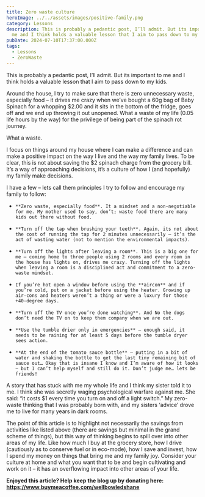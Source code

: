 ```yaml
---
title: Zero waste culture
heroImage: ../../assets/images/positive-family.png
category: Lessons
description: This is probably a pedantic post, I’ll admit. But its important to
  me and I think holds a valuable lesson that I aim to pass down to my kids.
pubDate: 2024-07-10T17:37:00.000Z
tags:
  - Lessons
  - ZeroWaste
---
```

This is probably a pedantic post, I’ll admit. But its important to me and I think holds a valuable lesson that I aim to pass down to my kids.

Around the house, I try to make sure that there is zero unnecessary waste, especially food – it drives me crazy when we’ve bought a 60g bag of Baby Spinach for a whopping $2.00 and it sits in the bottom of the fridge, goes off and we end up throwing it out unopened. What a waste of my life (0.05 life hours by the way) for the privilege of being part of the spinach rot journey. 

What a waste.

I focus on things around my house where I can make a difference and can make a positive impact on the way I live and the way my family lives. To be clear, this is not about saving the $2 spinach charge from the grocery bill. It’s a way of approaching decisions, it’s a culture of how I (and hopefully) my family make decisions. 

I have a few – lets call them principles I try to follow and encourage my family to follow: 

* ```
  **Zero waste, especially food**. It a mindset and a non-negotiable for me. My mother used to say, don’t; waste food there are many kids out there without food. 
  ```
* ```
  **Turn off the tap when brushing your teeth**. Again, its not about the cost of running the tap for 2 minutes unnecessarily – it’s the act of wasting water (not to mention the environmental impacts). 
  ```
* ```
  **Turn off the lights after leaving a room**. This is a big one for me – coming home to three people using 2 rooms and every room in the house has lights on, drives me crazy. Turning off the lights when leaving a room is a disciplined act and commitment to a zero-waste mindset.  
  ```
* ```
  If you’re hot open a window before using the **aircon** and if you’re cold, put on a jacket before using the heater. Growing up air-cons and heaters weren’t a thing or were a luxury for those +40-degree days.  
  ```
* ```
  **Turn off the TV once you’re done watching**. And No the dogs don’t need the TV on to keep them company when we are out. 
  ```
* ```
  **Use the tumble drier only in emergencies** – enough said, it needs to be raining for at least 5 days before the tumble dryer sees action.   
  ```
* ```
  **At the end of the tomato sauce bottle** – putting in a bit of water and shaking the bottle to get the last tiny remaining bit of sauce out… Okay that is insane I know and I’m aware of how it looks – but I can’t help myself and still do it. Don’t judge me… lets be friends! 
  ```

A story that has stuck with me my whole life and I think my sister told it to me. I think she was secretly waging psychological warfare against me. She said: “it costs $1 every time you turn on and off a light switch.” My zero-waste thinking that I was probably born with, and my sisters ‘advice’ drove me to live for many years in dark rooms. 

The point of this article is to highlight not necessarily the savings from activities like listed above (there are savings but minimal in the grand scheme of things), but this way of thinking begins to spill over into other areas of my life. Like how much I buy at the grocery store, how I drive (cautiously as to conserve fuel or in eco-mode), how I save and invest, how I spend my money on things that bring me and my family joy. Consider your culture at home and what you want that to be and begin cultivating and work on it – it has an overflowing impact into other areas of your life.



**Enjoyed this article? Help keep the blog up by donating here: https://www.buymeacoffee.com/wellbowledshane**
